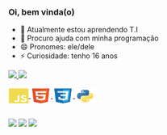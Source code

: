 ### Oi, bem vinda(o)




- 🌱 Atualmente estou aprendendo T.I
- 🤔 Procuro ajuda com minha programação
- 😄 Pronomes: ele/dele
- ⚡ Curiosidade: tenho 16 anos

<div>
  <a href="https://github.com/HgOtavio">
 <img height="100cm" src="https://github-readme-stats.vercel.app/api?username=HgOtavio&theme=dark&show_icons=true"/>
 <img height="100cm" src="https://github-readme-stats.vercel.app/api/top-langs//?username=HgOtavio&theme=dark&show_icons=true"/>

  </div>

  <div style="display: inline_block"><br>
  <img align="center" alt="hg-Js" height="30" width="40" src="https://raw.githubusercontent.com/devicons/devicon/master/icons/javascript/javascript-plain.svg">
  <img align="center" alt="hg-HTML" height="30" width="40" src="https://raw.githubusercontent.com/devicons/devicon/master/icons/html5/html5-original.svg">
  <img align="center" alt="hg-CSS" height="30" width="40" src="https://raw.githubusercontent.com/devicons/devicon/master/icons/css3/css3-original.svg">
  <img align="center" alt="hg-Python" height="30" width="40" src="https://raw.githubusercontent.com/devicons/devicon/master/icons/python/python-original.svg">

</div>

##

<div> 
  <a href="https://instagram.com/hugo.otvl" target="_blank"><img src="https://img.shields.io/badge/-Instagram-%23E4405F?style=for-the-badge&logo=instagram&logoColor=white" target="_blank"></a>
 <a href="https://discord.gg/hugonepae" target="_blank"><img src="https://img.shields.io/badge/Discord-7289DA?style=for-the-badge&logo=discord&logoColor=white" target="_blank"></a> 
  <a href = "mailto:hugotavio10@gmail.com"><img src="https://img.shields.io/badge/-Gmail-%23333?style=for-the-badge&logo=gmail&logoColor=white" target="_blank"></a>
 
  
</div>
